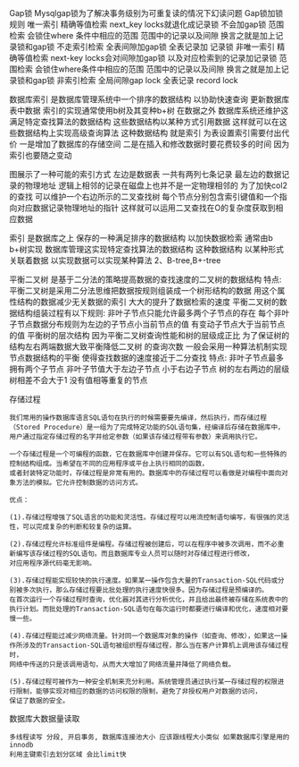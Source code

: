 Gap锁
Mysqlgap锁为了解决事务级别为可重复读的情况下幻读问题
Gap锁加锁规则
唯一索引
精确等值检索 next_key locks就退化成记录锁 不会加gap锁
范围检索 会锁住where 条件中相应的范围 范围中的记录以及间隙 换言之就是加上记录锁和gap锁
不走索引检索 全表间隙加gap锁 全表记录加 记录锁
非唯一索引
精确等值检索 next-key locks会对间隙加gap锁 以及对应检索到的记录加记录锁
范围检索 会锁住where条件中相应的范围 范围中的记录以及间隙 换言之就是加上记录锁和gap锁
非索引检索 全局间隙gap lock 全表记录 record lock

数据库索引 是数据库管理系统中一个排序的数据结构 以协助快速查询 更新数据库表中数据 索引的实现通常使用b树及其变种b+树 在数据之外 数据库系统还维护这满足特定查找算法的数据结构 这些数据结构以某种方式引用数据 这样就可以在这些数据结构上实现高级查询算法 这种数据结构 就是索引 
为表设置索引需要付出代价 一是增加了数据库的存储空间 二是在插入和修改数据时要花费较多的时间 因为索引也要随之变动

图展示了一种可能的索引方式 左边是数据表 一共有两列七条记录 最左边的数据记录的物理地址 逻辑上相邻的记录在磁盘上也并不是一定物理相邻的  为了加快col2的查找 可以维护一个右边所示的二叉查找树 每个节点分别包含索引键值和一个指向对应数据记录物理地址的指针 这样就可以运用二叉查找在O的复杂度获取到相应数据



索引 是数据库之上 保存的一种满足排序的数据结构  以加快数据检索 通常由b b+树实现 数据库管理这实现特定查找算法的数据结构 这种数据结构 以某种形式关联着数据 以实现数据可以实现某种算法 
2、B-tree,B+-tree

平衡二叉树 是基于二分法的策略提高数据的查找速度的二叉树的数据结构
特点: 平衡二叉树是采用二分法思维把数据按规则组装成一个树形结构的数据 用这个属性结构的数据减少无关数据的索引 大大的提升了数据检索的速度 平衡二叉树的数据结构组装过程有以下规则:
非叶子节点只能允许最多两个子节点的存在 每个非叶子节点数据分布规则为左边的子节点小当前节点的值 有变动子节点大于当前节点的值
平衡树的层次结构 因为平衡二叉树查询性能和树的层级成正比 为了保证树的结构左右两端数据大致平衡降低二叉树 的查询次数 一般会采用一种算法机制实现节点数据结构的平衡 使得查找数据的速度接近于二分查找
特点:
非叶子节点最多拥有两个子节点
非叶子节值大于左边子节点 小于右边子节点
树的左右两边的层级树相差不会大于1
没有值相等重复的节点

存储过程
    
    我们常用的操作数据库语言SQL语句在执行的时候需要要先编译，然后执行，而存储过程（Stored Procedure）是一组为了完成特定功能的SQL语句集，经编译后存储在数据库中，
    用户通过指定存储过程的名字并给定参数（如果该存储过程带有参数）来调用执行它。
    
    一个存储过程是一个可编程的函数，它在数据库中创建并保存。它可以有SQL语句和一些特殊的控制结构组成。当希望在不同的应用程序或平台上执行相同的函数，
    或者封装特定功能时，存储过程是非常有用的。数据库中的存储过程可以看做是对编程中面向对象方法的模拟。它允许控制数据的访问方式。
    
    优点：
    
    (1).存储过程增强了SQL语言的功能和灵活性。存储过程可以用流控制语句编写，有很强的灵活性，可以完成复杂的判断和较复杂的运算。
    
    (2).存储过程允许标准组件是编程。存储过程被创建后，可以在程序中被多次调用，而不必重新编写该存储过程的SQL语句。而且数据库专业人员可以随时对存储过程进行修改，
    对应用程序源代码毫无影响。
    
    (3).存储过程能实现较快的执行速度。如果某一操作包含大量的Transaction-SQL代码或分别被多次执行，那么存储过程要比批处理的执行速度快很多。因为存储过程是预编译的。
    在首次运行一个存储过程时查询，优化器对其进行分析优化，并且给出最终被存储在系统表中的执行计划。而批处理的Transaction-SQL语句在每次运行时都要进行编译和优化，速度相对要慢一些。
    
    (4).存储过程能过减少网络流量。针对同一个数据库对象的操作（如查询、修改），如果这一操作所涉及的Transaction-SQL语句被组织程存储过程，那么当在客户计算机上调用该存储过程时，
    网络中传送的只是该调用语句，从而大大增加了网络流量并降低了网络负载。
    
    (5).存储过程可被作为一种安全机制来充分利用。系统管理员通过执行某一存储过程的权限进行限制，能够实现对相应的数据的访问权限的限制，避免了非授权用户对数据的访问，
    保证了数据的安全。
    
数据库大数据量读取
    
    多线程读写 分段, 开启事务, 数据库连接池大小 应该跟线程大小类似 如果数据库引擎是用的innodb
    利用主键索引去划分区域 会比limit快



















